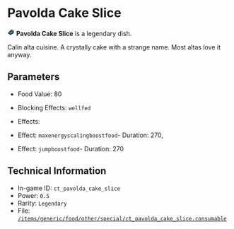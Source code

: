 # Pavolda Cake Slice

<img src="https://raw.githubusercontent.com/Ceterai/Enternia/main/items/generic/food/other/special/ct_pavolda_cake_slice.png" alt="Pavolda Cake Slice icon" loading="lazy" height=16px width="auto" /> **Pavolda Cake Slice** is a legendary dish.

Calin alta cuisine. A crystally cake with a strange name. Most altas love it anyway.

## Parameters

- Food Value: 80
- Blocking Effects: `wellfed`
- Effects: 

- Effect: `maxenergyscalingboostfood`- Duration: 270, 

- Effect: `jumpboostfood`- Duration: 270

## Technical Information

- In-game ID: `ct_pavolda_cake_slice`
- Power: `0.5`
- Rarity: `Legendary`
- File: [`/items/generic/food/other/special/ct_pavolda_cake_slice.consumable`](https://github.com/Ceterai/Enternia/blob/main/items/generic/food/other/special/ct_pavolda_cake_slice.consumable)

